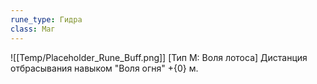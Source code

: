 ```yaml
---
rune_type: Гидра
class: Маг
---
```

![[Temp/Placeholder_Rune_Buff.png]]
[Тип М: Воля лотоса] Дистанция отбрасывания навыком "Воля огня" +{0} м.
